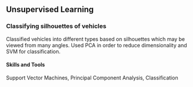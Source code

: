 ## Unsupervised Learning
### Classifying silhouettes of vehicles



Classified vehicles into different types based on silhouettes which may be viewed from many angles. Used PCA in order to reduce dimensionality and SVM for classification.

#### Skills and Tools

Support Vector Machines, Principal Component Analysis, Classification
